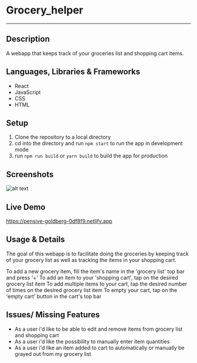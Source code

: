 # Grocery_helper
---


## Description 
A webapp that keeps track of your groceries list and shopping cart items.


## Languages, Libraries & Frameworks
* React
* JavaScript 
* CSS
* HTML


## Setup 
1. Clone the repository to a local directory
2. cd into the directory and run `npm start` to run the app in development mode
3. run `npm run build` or `yarn build` to build the app for production


## Screenshots
![alt text](preview_image/grocery_helper_preview.png "Grocery helper Preview image")


## Live Demo 
https://pensive-goldberg-0df8f9.netlify.app


## Usage & Details 
The goal of this webapp is to facilitate doing the groceries by keeping track of your grocery list as well as tracking the items in your shopping cart. 

To add a new grocery item, fill the item's name in the 'grocery list' top bar and press '+'
To add an item to your 'shopping cart', tap on the desired grocery list item
To add multiple items to your cart, tap the desired number of times on the desired grocery list item
To empty your cart, tap on the 'empty cart' button in the cart's top bar


## Issues/ Missing Features
* As a user i'd like to be able to edit and remove items from grocery list and shopping cart 
* As a user i'd like the possibility to manually enter item quantities
* As a user i'd like an item added to cart to automatically or manually be grayed out from my grocery list 